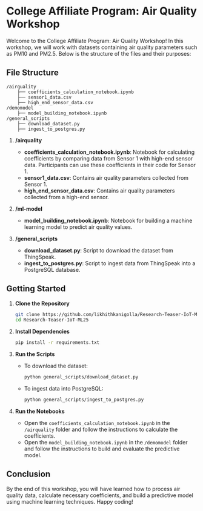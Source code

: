 # College Affiliate Program: Air Quality Workshop

Welcome to the College Affiliate Program: Air Quality Workshop! In this workshop, we will work with datasets containing air quality parameters such as PM10 and PM2.5. Below is the structure of the files and their purposes:

## File Structure

```
/airquality
    ├── coefficients_calculation_notebook.ipynb
    ├── sensor1_data.csv
    ├── high_end_sensor_data.csv
/demomodel
    ├── model_building_notebook.ipynb
/general_scripts
    ├── download_dataset.py
    ├── ingest_to_postgres.py
```

1. **/airquality**
    - **coefficients_calculation_notebook.ipynb**: Notebook for calculating coefficients by comparing data from Sensor 1 with high-end sensor data. Participants can use these coefficients in their code for Sensor 1.
    - **sensor1_data.csv**: Contains air quality parameters collected from Sensor 1.
    - **high_end_sensor_data.csv**: Contains air quality parameters collected from a high-end sensor.

2. **/ml-model**
    - **model_building_notebook.ipynb**: Notebook for building a machine learning model to predict air quality values.

3. **/general_scripts**
    - **download_dataset.py**: Script to download the dataset from ThingSpeak.
    - **ingest_to_postgres.py**: Script to ingest data from ThingSpeak into a PostgreSQL database.

## Getting Started

1. **Clone the Repository**
    ```bash
    git clone https://github.com/likhithkanigolla/Research-Teaser-IoT-ML25.git
    cd Research-Teaser-IoT-ML25
    ```

2. **Install Dependencies**
    ```bash
    pip install -r requirements.txt
    ```

3. **Run the Scripts**
    - To download the dataset:
      ```bash
      python general_scripts/download_dataset.py
      ```
    - To ingest data into PostgreSQL:
      ```bash
      python general_scripts/ingest_to_postgres.py
      ```

4. **Run the Notebooks**
    - Open the `coefficients_calculation_notebook.ipynb` in the `/airquality` folder and follow the instructions to calculate the coefficients.
    - Open the `model_building_notebook.ipynb` in the `/demomodel` folder and follow the instructions to build and evaluate the predictive model.

## Conclusion

By the end of this workshop, you will have learned how to process air quality data, calculate necessary coefficients, and build a predictive model using machine learning techniques. Happy coding!

